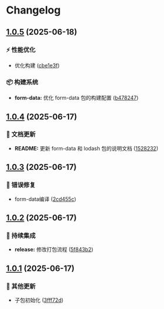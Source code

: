 # Changelog

## [1.0.5](https://github.com/CandriaJS/core-lib/compare/form-data-v1.0.4...form-data-v1.0.5) (2025-06-18)


### ⚡️ 性能优化

* 优化构建 ([cbe1e3f](https://github.com/CandriaJS/core-lib/commit/cbe1e3ff2aaf061a5dbef1229dc4a809a8dc6c6b))


### 📦️ 构建系统

* **form-data:** 优化 form-data 包的构建配置 ([b478247](https://github.com/CandriaJS/core-lib/commit/b478247e9c3389edec7e6e2d38af2d4d09bd9233))

## [1.0.4](https://github.com/CandriaJS/core-lib/compare/form-data-v1.0.3...form-data-v1.0.4) (2025-06-17)


### 📝 文档更新

* **README:** 更新 form-data 和 lodash 包的说明文档 ([1528232](https://github.com/CandriaJS/core-lib/commit/1528232b54cc56b539f4ed5688baf003ccd6d6a0))

## [1.0.3](https://github.com/CandriaJS/core-lib/compare/form-data-v1.0.2...form-data-v1.0.3) (2025-06-17)


### 🐛 错误修复

* form-data编译 ([2cd455c](https://github.com/CandriaJS/core-lib/commit/2cd455c5e548453d5f94ab99a99e3dd7b135556a))

## [1.0.2](https://github.com/CandriaJS/core-lib/compare/from-data-v1.0.1...from-data-v1.0.2) (2025-06-17)


### 🎡 持续集成

* **release:** 修改打包流程 ([5f843b2](https://github.com/CandriaJS/core-lib/commit/5f843b2dcedc3557c9f1336750caed0af08251a2))

## [1.0.1](https://github.com/CandriaJS/core-lib/compare/from-data-v1.0.0...from-data-v1.0.1) (2025-06-17)


### 🔧 其他更新

* 子包初始化 ([3fff72d](https://github.com/CandriaJS/core-lib/commit/3fff72d718a33d31cbbf8606d63a7515a5e775e4))
